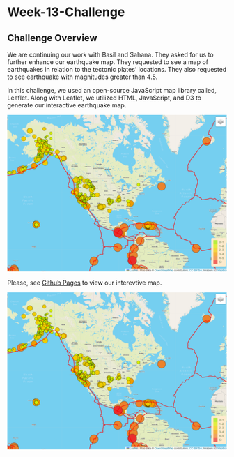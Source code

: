 # Week-13-Challenge

## Challenge Overview
We are continuing our work with Basil and Sahana. They asked for us to further enhance our earthquake map. They requested to see a map of earthquakes in relation to the tectonic plates’ locations. They also requested to see earthquake with magnitudes greater than 4.5.

In this challenge, we used an open-source JavaScript map library called, Leaflet. Along with Leaflet, we utilized HTML, JavaScript, and D3 to generate our interactive earthquake map. 

![Earthquake Map](https://github.com/LindsayTeeters/Week-13-Challenge/blob/main/Earthquake_Challenge/resources/Map%20Screenshot%20.png)

Please, see [Github Pages](https://github.com/LindsayTeeters/Week-13-Challenge/blob/main/Earthquake_Challenge/index.html)  to view our interevtive map.


![GitHubPages Image](https://github.com/LindsayTeeters/Week-13-Challenge/blob/main/Earthquake_Challenge/resources/Map%20Screenshot%20.png)
